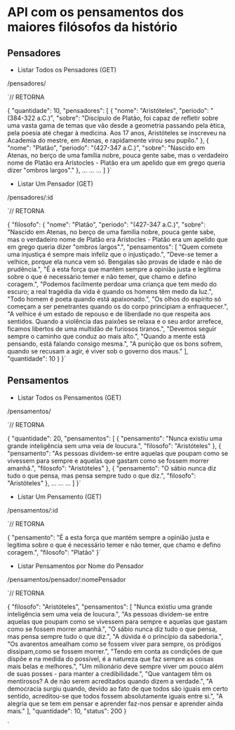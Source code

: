 # API com os pensamentos dos maiores filósofos da histório

## Pensadores

- Listar Todos os Pensadores (GET)

/pensadores/

`// RETORNA

{
    "quantidade": 10,
    "pensadores": [
        {
            "nome": "Aristóteles",
            "periodo": "(384-322 a.C.)",
            "sobre": "Discípulo de Platão, foi capaz de refletir sobre uma vasta gama de temas que vão desde a geometria passando pela ética, pela poesia até chegar à medicina. Aos 17 anos, Aristóteles se inscreveu na Academia do mestre, em Atenas, e rapidamente virou seu pupilo."
        },
        {
            "nome": "Platão",
            "periodo": "(427-347 a.C.)",
            "sobre": "Nascido em Atenas, no berço de uma família nobre, pouca gente sabe, mas o verdadeiro nome de Platão era Arístocles - Platão era um apelido que em grego queria dizer \"ombros largos\"."
        },
        ...
        ...
        ...
    ]
}`

- Listar Um Pensador (GET)

/pensadores/:id

`// RETORNA

{
    "filosofo": {
        "nome": "Platão",
        "periodo": "(427-347 a.C.)",
        "sobre": "Nascido em Atenas, no berço de uma família nobre, pouca gente sabe, mas o verdadeiro nome de Platão era Arístocles - Platão era um apelido que em grego queria dizer \"ombros largos\".",
        "pensamentos": [
            "Quem comete uma injustiça é sempre mais infeliz que o injustiçado.",
            "Deve-se temer a velhice, porque ela nunca vem só. Bengalas são provas de idade e não de prudência.",
            "É a esta força que mantém sempre a opinião justa e legítima sobre o que é necessário temer e não temer, que chamo e defino coragem.",
            "Podemos facilmente perdoar uma criança que tem medo do escuro; a real tragédia da vida é quando os homens têm medo da luz.",
            "Todo homem é poeta quando está apaixonado.",
            "Os olhos do espírito só começam a ser penetrantes quando os do corpo principiam a enfraquecer.",
            "A velhice é um estado de repouso e de liberdade no que respeita aos sentidos. Quando a violência das paixões se relaxa e o seu ardor arrefece, ficamos libertos de uma multidão de furiosos tiranos.",
            "Devemos seguir sempre o caminho que conduz ao mais alto.",
            "Quando a mente está pensando, está falando consigo mesma.",
            "A punição que os bons sofrem, quando se recusam a agir, é viver sob o governo dos maus."
        ],
        "quantidade": 10
    }
}`

## Pensamentos

- Listar Todos os Pensamentos (GET)

/pensamentos/

`// RETORNA

{
    "quantidade": 20,
    "pensamentos": [
        {
            "pensamento": "Nunca existiu uma grande inteligência sem uma veia de loucura.",
            "filosofo": "Aristóteles"
        },
        {
            "pensamento": "As pessoas dividem-se entre aquelas que poupam como se vivessem para sempre e aquelas que gastam como se fossem morrer amanhã.",
            "filosofo": "Aristóteles"
        },
        {
            "pensamento": "O sábio nunca diz tudo o que pensa, mas pensa sempre tudo o que diz.",
            "filosofo": "Aristóteles"
        },
        ...
        ...
        ...
    ]
}`

- Listar Um Pensamento (GET)

/pensamentos/:id

`// RETORNA

{
    "pensamento": "É a esta força que mantém sempre a opinião justa e legítima sobre o que é necessário temer e não temer, que chamo e defino coragem.",
    "filosofo": "Platão"
}`

- Listar Pensamentos por Nome do Pensador

/pensamentos/pensador/:nomePensador

`// RETORNA

{
    "filosofo": "Aristóteles",
    "pensamentos": [
        "Nunca existiu uma grande inteligência sem uma veia de loucura.",
        "As pessoas dividem-se entre aquelas que poupam como se vivessem para sempre e aquelas que gastam como se fossem morrer amanhã.",
        "O sábio nunca diz tudo o que pensa, mas pensa sempre tudo o que diz.",
        "A dúvida é o princípio da sabedoria.",
        "Os avarentos amealham como se fossem viver para sempre, os pródigos dissipam,como se fossem morrer.",
        "Tendo em conta as condições de que dispõe e na medida do possível, é a natureza que faz sempre as coisas mais belas e melhores.",
        "Um milionário deve sempre viver um pouco além de suas posses - para manter a credibilidade.",
        "Que vantagem têm os mentirosos? A de não serem acreditados quando dizem a verdade.",
        "A democracia surgiu quando, devido ao fato de que todos são iguais em certo sentido, acreditou-se que todos fossem absolutamente iguais entre si.",
        "A alegria que se tem em pensar e aprender faz-nos pensar e aprender ainda mais."
    ],
    "quantidade": 10,
    "status": 200
}

`